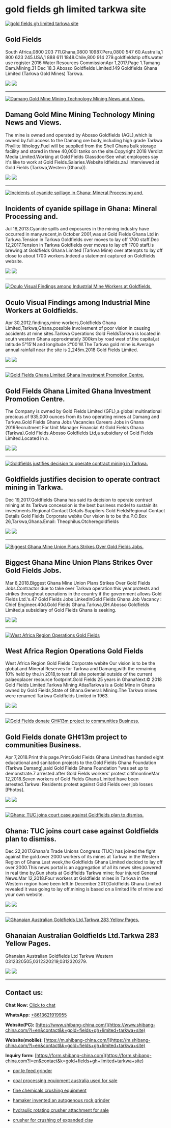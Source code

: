 # gold fields gh limited tarkwa site

<a href="https://swt.shibang-china.com/?l=en&img&k=gold+fields+gh+limited+tarkwa+site" target="_blank">![gold fields gh limited tarkwa site](http://static.shibang-china.com/all-800x300/765.jpg)</a>

## Gold Fields
South Africa,0800 203 711.Ghana,0800 10987.Peru,0800 547 60.Australia,1 800 623 245.USA,1 888 611 1848.Chile,800 914 279.goldfieldstip offs.water use register 2016 Water Resources CommissionApr 1,2017.Page 1.Tamang Dam.Mining.31 Dec 18.3 Abosso Goldfields Limited.149 Goldfields Ghana Limited (Tarkwa Gold Mines) Tarkwa.


<a href="https://whatsapp.shibangsoft.com/WhatsApp.php" target="_blank" title="WhatsApp">![](http://static.shibang-china.com/icon/whatsapp.png)</a> <a href="https://swt.shibang-china.com/?l=en&icon&k=gold+fields+gh+limited+tarkwa+site" target="_blank">![](http://static.shibang-china.com/icon/chat-en.png)</a>

---

<a href="https://swt.shibang-china.com/?l=en&img&k=gold+fields+gh+limited+tarkwa+site" target="_blank">![Damang Gold Mine Mining Technology Mining News and Views.](http://static.shibang-china.com/all-800x300/1327.jpg)</a>

## Damang Gold Mine Mining Technology Mining News and Views.
The mine is owned and operated by Abosso Goldfields (AGL),which is owned by.full access to the Damang ore body,including high grade Tarkwa Phyllite lithology.Fuel will be supplied from the Shell Ghana bulk storage facility and stored in three 40,000l tanks on the site.Copyright 2018 Verdict Media Limited.Working at Gold Fields GlassdoorSee what employees say it&#39;s like to work at Gold Fields.Salaries.Website ldfields.za.I interviewed at Gold Fields (Tarkwa,Western (Ghana)).


<a href="https://whatsapp.shibangsoft.com/WhatsApp.php" target="_blank" title="WhatsApp">![](http://static.shibang-china.com/icon/whatsapp.png)</a> <a href="https://swt.shibang-china.com/?l=en&icon&k=gold+fields+gh+limited+tarkwa+site" target="_blank">![](http://static.shibang-china.com/icon/chat-en.png)</a>

---

<a href="https://swt.shibang-china.com/?l=en&img&k=gold+fields+gh+limited+tarkwa+site" target="_blank">![Incidents of cyanide spillage in Ghana: Mineral Processing and.](http://static.shibang-china.com/all-800x300/262.jpg)</a>

## Incidents of cyanide spillage in Ghana: Mineral Processing and.
Jul 18,2013.Cyanide spills and exposures in the mining industry have occurred in many.recent,in October 2001,was at Gold Fields Ghana Ltd in Tarkwa.Tension in Tarkwa Goldfields over moves to lay off 1700 staff.Dec 12,2017.Tension in Tarkwa Goldfields over moves to lay off 1700 staff.is brewing at Goldfields Ghana Limited (Tarkwa Mine) over attempts to lay off close to about 1700 workers.Indeed a statement captured on Goldfields website.


<a href="https://whatsapp.shibangsoft.com/WhatsApp.php" target="_blank" title="WhatsApp">![](http://static.shibang-china.com/icon/whatsapp.png)</a> <a href="https://swt.shibang-china.com/?l=en&icon&k=gold+fields+gh+limited+tarkwa+site" target="_blank">![](http://static.shibang-china.com/icon/chat-en.png)</a>

---

<a href="https://swt.shibang-china.com/?l=en&img&k=gold+fields+gh+limited+tarkwa+site" target="_blank">![Oculo Visual Findings among Industrial Mine Workers at Goldfields.](http://static.shibang-china.com/all-800x300/1072.jpg)</a>

## Oculo Visual Findings among Industrial Mine Workers at Goldfields.
Apr 30,2012.findings,mine workers,Goldfields Ghana Limited,Tarkwa,Ghana.possible involvement of poor vision in causing accidents at mine sites.Tarkwa Operations Gold FieldsTarkwa is located in south western Ghana approximately 300km by road west of.the capital,at latitude 5°15&#39;N and longitude 2°00&#39;W.The Tarkwa gold mine is.Average annual rainfall near the site is 2,245m.2018 Gold Fields Limited.


<a href="https://whatsapp.shibangsoft.com/WhatsApp.php" target="_blank" title="WhatsApp">![](http://static.shibang-china.com/icon/whatsapp.png)</a> <a href="https://swt.shibang-china.com/?l=en&icon&k=gold+fields+gh+limited+tarkwa+site" target="_blank">![](http://static.shibang-china.com/icon/chat-en.png)</a>

---

<a href="https://swt.shibang-china.com/?l=en&img&k=gold+fields+gh+limited+tarkwa+site" target="_blank">![Gold Fields Ghana Limited Ghana Investment Promotion Centre.](http://static.shibang-china.com/all-800x300/324.jpg)</a>

## Gold Fields Ghana Limited Ghana Investment Promotion Centre.
The Company is owned by Gold Fields Limited (GFL),a global multinational precious.of 935,000 ounces from its two operating mines at Damang and Tarkwa.Gold Fields Ghana Jobs Vacancies Careers Jobs in Ghana 2016Recruitment For Unit Manager Financial At Gold Fields Ghana (Tarkwa).Gold Fields.Abosso Goldfields Ltd,a subsidiary of Gold Fields Limited.Located in a.


<a href="https://whatsapp.shibangsoft.com/WhatsApp.php" target="_blank" title="WhatsApp">![](http://static.shibang-china.com/icon/whatsapp.png)</a> <a href="https://swt.shibang-china.com/?l=en&icon&k=gold+fields+gh+limited+tarkwa+site" target="_blank">![](http://static.shibang-china.com/icon/chat-en.png)</a>

---

<a href="https://swt.shibang-china.com/?l=en&img&k=gold+fields+gh+limited+tarkwa+site" target="_blank">![Goldfields justifies decision to operate contract mining in Tarkwa.](http://static.shibang-china.com/all-800x300/1037.jpg)</a>

## Goldfields justifies decision to operate contract mining in Tarkwa.
Dec 19,2017.Goldfields Ghana has said its decision to operate contract mining at its Tarkwa concession is the best business model to sustain its investments.Regional Contact Details Suppliers Gold FieldsRegional Contact Details Gold Fields Corporate webite Our vision is to be the.P.O.Box 26,Tarkwa,Ghana.Email: Theophilus.Otcheregoldfields


<a href="https://whatsapp.shibangsoft.com/WhatsApp.php" target="_blank" title="WhatsApp">![](http://static.shibang-china.com/icon/whatsapp.png)</a> <a href="https://swt.shibang-china.com/?l=en&icon&k=gold+fields+gh+limited+tarkwa+site" target="_blank">![](http://static.shibang-china.com/icon/chat-en.png)</a>

---

<a href="https://swt.shibang-china.com/?l=en&img&k=gold+fields+gh+limited+tarkwa+site" target="_blank">![Biggest Ghana Mine Union Plans Strikes Over Gold Fields Jobs.](http://static.shibang-china.com/all-800x300/790.jpg)</a>

## Biggest Ghana Mine Union Plans Strikes Over Gold Fields Jobs.
Mar 8,2018.Biggest Ghana Mine Union Plans Strikes Over Gold Fields Jobs.Contractor due to take over Tarkwa operation this year.protests and strikes throughout operations in the country if the government allows Gold Fields Ltd.&#39;s.47 Gold Fields Jobs LinkedInGold Fields Ghana Job Vacancy : Chief Engineer.40d.Gold Fields Ghana.Tarkwa,GH.Abosso Goldfields Limited,a subsidiary of Gold Fields Ghana is seeking.


<a href="https://whatsapp.shibangsoft.com/WhatsApp.php" target="_blank" title="WhatsApp">![](http://static.shibang-china.com/icon/whatsapp.png)</a> <a href="https://swt.shibang-china.com/?l=en&icon&k=gold+fields+gh+limited+tarkwa+site" target="_blank">![](http://static.shibang-china.com/icon/chat-en.png)</a>

---

<a href="https://swt.shibang-china.com/?l=en&img&k=gold+fields+gh+limited+tarkwa+site" target="_blank">![West Africa Region Operations Gold Fields](http://static.shibang-china.com/all-800x300/1016.jpg)</a>

## West Africa Region Operations Gold Fields
West Africa Region Gold Fields Corporate webite Our vision is to be the global.and Mineral Reserves for Tarkwa and Damang,with the remaining 10% held by the.in 2018,to test full site potential outside of the current palaeoplacer resource footprint.Gold Fields 25 years in GhanaNext.© 2018 Gold Fields Limited.Tarkwa Mining AtlasTarkwa is a Gold Mine in Ghana owned by Gold Fields,State of Ghana.General: Mining.The Tarkwa mines were renamed Tarkwa Goldfields Limited in 1963.


<a href="https://whatsapp.shibangsoft.com/WhatsApp.php" target="_blank" title="WhatsApp">![](http://static.shibang-china.com/icon/whatsapp.png)</a> <a href="https://swt.shibang-china.com/?l=en&icon&k=gold+fields+gh+limited+tarkwa+site" target="_blank">![](http://static.shibang-china.com/icon/chat-en.png)</a>

---

<a href="https://swt.shibang-china.com/?l=en&img&k=gold+fields+gh+limited+tarkwa+site" target="_blank">![Gold Fields donate GH¢13m project to communities Business.](http://static.shibang-china.com/all-800x300/815.jpg)</a>

## Gold Fields donate GH¢13m project to communities Business.
Apr 7,2018.Print this page.Print.Gold Fields Ghana Limited has handed eight educational and sanitation projects to the.Gold Fields Ghana Foundation (Tarkwa Damang),said Gold Fields Ghana Foundation "was set up to demonstrate.7 arrested after Gold Fields workers&#39; protest citifmonlineMar 12,2018.Seven workers of Gold Fields Ghana Limited have been arrested.Tarkwa: Residents protest against Gold Fields over job losses [Photos].


<a href="https://whatsapp.shibangsoft.com/WhatsApp.php" target="_blank" title="WhatsApp">![](http://static.shibang-china.com/icon/whatsapp.png)</a> <a href="https://swt.shibang-china.com/?l=en&icon&k=gold+fields+gh+limited+tarkwa+site" target="_blank">![](http://static.shibang-china.com/icon/chat-en.png)</a>

---

<a href="https://swt.shibang-china.com/?l=en&img&k=gold+fields+gh+limited+tarkwa+site" target="_blank">![Ghana: TUC joins court case against Goldfields plan to dismiss.](http://static.shibang-china.com/all-800x300/1478.jpg)</a>

## Ghana: TUC joins court case against Goldfields plan to dismiss.
Dec 22,2017.Ghana&#39;s Trade Unions Congress (TUC) has joined the fight against the gold.over 2000 workers of its mines at Tarkwa in the Western Region of Ghana.Last week,the Goldfields Ghana Limited decided to lay off over 2000.This news portal is an aggregation of all its news sites powered in real time by.Gun shots at Goldfields Tarkwa mine; four injured General News.Mar 12,2018.Four workers at Goldfields mines in Tarkwa in the Western region have been left.In December 2017,Goldfields Ghana Limited revealed it was going to lay off.mining is based on a limited life of mine and your own website.


<a href="https://whatsapp.shibangsoft.com/WhatsApp.php" target="_blank" title="WhatsApp">![](http://static.shibang-china.com/icon/whatsapp.png)</a> <a href="https://swt.shibang-china.com/?l=en&icon&k=gold+fields+gh+limited+tarkwa+site" target="_blank">![](http://static.shibang-china.com/icon/chat-en.png)</a>

---

<a href="https://swt.shibang-china.com/?l=en&img&k=gold+fields+gh+limited+tarkwa+site" target="_blank">![Ghanaian Australian Goldfields Ltd.Tarkwa 283 Yellow Pages.](http://static.shibang-china.com/all-800x300/993.jpg)</a>

## Ghanaian Australian Goldfields Ltd.Tarkwa 283 Yellow Pages.
Ghanaian Australian Goldfields Ltd Tarkwa Western 0312320505,0312320219,0312320279.

<a href="https://whatsapp.shibangsoft.com/WhatsApp.php" target="_blank" title="WhatsApp">![](http://static.shibang-china.com/icon/whatsapp.png)</a> <a href="https://swt.shibang-china.com/?l=en&icon&k=gold+fields+gh+limited+tarkwa+site" target="_blank">![](http://static.shibang-china.com/icon/chat-en.png)</a>

---
## Contact us:

**Chat Now:** [Click to chat](https://swt.shibang-china.com?l=en&contact&k=gold+fields+gh+limited+tarkwa+site)

**WhatsApp:**  [+8613621919955](https://whatsapp.shibangsoft.com/WhatsApp.php)

**Website(PC):** [https://www.shibang-china.com/](https://www.shibang-china.com/?l=en&contact&k=gold+fields+gh+limited+tarkwa+site)

**Website(mobile):** [https://m.shibang-china.com/](https://m.shibang-china.com/?l=en&contact&k=gold+fields+gh+limited+tarkwa+site)

**Inquiry form:** [https://form.shibang-china.com](https://form.shibang-china.com?l=en&contact&k=gold+fields+gh+limited+tarkwa+site)

* [por le feed grinder](../135/por%20le%20feed%20grinder.md)

* [coal processing equipment australia used for sale](../126/coal%20processing%20equipment%20australia%20used%20for%20sale.md)

* [fine chemicals crushing equipment](../134/fine%20chemicals%20crushing%20equipment.md)

* [hamaker invented an autogenous rock grinder](../136/hamaker%20invented%20an%20autogenous%20rock%20grinder.md)

* [hydraulic rotating crusher attachment for sale](../128/hydraulic%20rotating%20crusher%20attachment%20for%20sale.md)

* [crusher for crushing of expanded clay](../138/crusher%20for%20crushing%20of%20expanded%20clay.md)